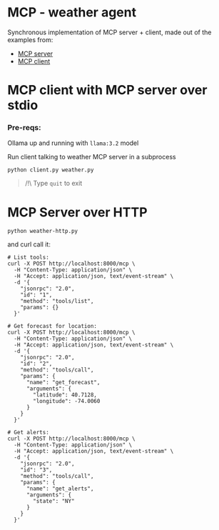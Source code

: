 # MCP - weather agent 
Synchronous implementation of MCP server + client, made out of the examples from:
- [MCP server](https://modelcontextprotocol.io/quickstart/server)
- [MCP client](https://modelcontextprotocol.io/quickstart/client)


# MCP client with MCP server over stdio
### Pre-reqs:
Ollama up and running with `llama:3.2` model


Run client talking to weather MCP server in a subprocess
```
python client.py weather.py
```
>/!\ Type `quit` to exit


# MCP Server over HTTP
```
python weather-http.py
```
and curl call it:
```
# List tools:
curl -X POST http://localhost:8000/mcp \
  -H "Content-Type: application/json" \
  -H "Accept: application/json, text/event-stream" \
  -d '{
    "jsonrpc": "2.0",
    "id": "1",
    "method": "tools/list",
    "params": {}
  }'

# Get forecast for location:
curl -X POST http://localhost:8000/mcp \
  -H "Content-Type: application/json" \
  -H "Accept: application/json, text/event-stream" \
  -d '{
    "jsonrpc": "2.0",
    "id": "2",
    "method": "tools/call",
    "params": {
      "name": "get_forecast",
      "arguments": {
        "latitude": 40.7128,
        "longitude": -74.0060
      }
    }
  }'

# Get alerts:
curl -X POST http://localhost:8000/mcp \
  -H "Content-Type: application/json" \
  -H "Accept: application/json, text/event-stream" \
  -d '{
    "jsonrpc": "2.0",
    "id": "3",
    "method": "tools/call",
    "params": {
      "name": "get_alerts",
      "arguments": {
        "state": "NY"
      }
    }
  }'
```